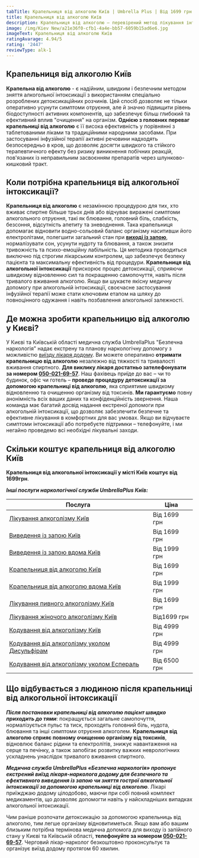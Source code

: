 ```yaml
---
tabTitle: Крапельниця від алкоголю Київ | Umbrella Plus | Від 1699 грн
title: Крапельниця від алкоголю Київ
description: Крапельниця від алкоголю – перевірений метод лікування інтоксикації
image: /img/Kiev New/a21e36f0-cfb1-4a4e-bb57-6059b15ad6e6.jpg
imageText: Крапельниця від алкоголю Київ
ratingAvarage: 4.94/5
rating: '2447'
reviewType: alk-1
---
```


## Крапельниця від алкоголю Київ

**Крапельна від алкоголю** - є надійним, швидким і безпечним методом зняття алкогольної інтоксикації з використанням спеціально розроблених детоксикаційних розчинів. Цей спосіб дозволяє не тільки оперативно усунути симптоми отруєння, але й значно підвищити рівень біодоступності активних компонентів, що забезпечує більш глибокий та ефективний вплив "очищення" на організм. **Однією з головних переваг крапельниці від алкоголю** є її висока ефективність у порівнянні з таблетованими ліками та традиційними народними засобами. При застосуванні інфузійної терапії активні речовини надходять безпосередньо в кров, що дозволяє досягти швидкого та стійкого терапевтичного ефекту без ризику виникнення побічних реакцій, пов'язаних із неправильним засвоєнням препаратів через шлунково-кишковий тракт.

## Коли потрібна крапельниця від алкогольної інтоксикації?

**Крапельниця від алкоголю** є незамінною процедурою для тих, хто вживає спиртне більше трьох днів або відчуває виражені симптоми алкогольного отруєння, такі як блювання, головний біль, слабкість, безсоння, відсутність апетиту та зневоднення. Така крапельниця допомагає відновити водно-сольовий баланс організму наситивши його електролітами, полегшити загальний стан при **[виході із запою](https://umbrella-plus.com.ua/uk/kiev/vivod-iz-zapoia-kiev-ua/)**, нормалізувати сон, усунути нудоту та блювання, а також знизити тривожність та психо-емоційну лабільність. Ця методика проводиться виключно під строгим лікарським контролем, що забезпечує безпеку пацієнта та максимальну ефективність від процедури. **Крапельниця від алкогольної інтоксикації** прискорює процес детоксикації, сприяючи швидкому відновленню сил та покращенню самопочуття, навіть після тривалого вживання алкоголю. Якщо ви шукаєте якісну медичну допомогу при алкогольній інтоксикації, своєчасне застосування інфузійної терапії може стати ключовим етапом на шляху до повноцінного одужання і навіть позбавлення алкогольної залежності.

## Де можна зробити крапельницю від алкоголю у Києві?

У Києві та Київській області медична служба UmbrellaPlus "Безпечна наркологія" надає екстрену та планову наркологічну допомогу з можливістю [виїзду лікаря додому](https://umbrella-plus.com.ua/uk/kiev/vivod-iz-zapoia-na-domy-kiev-ua/). Ви можете оперативно **отримати крапельницю від алкоголю** незалежно від тяжкості та тривалості вживання спиртного. **Для виклику лікаря достатньо зателефонувати за номером [050-021-69-57](tel:0500216957)**. Наш фахівець приїде до вас – чи то будинок, офіс чи готель – **проведе процедуру детоксикації за допомогою крапельниці від алкоголю**, яка сприятиме швидкому відновленню та очищенню організму від токсинів. **Ми гарантуємо** повну анонімність всіх ваших даних та конфіденційність звернення. Наша команда має багатий досвід надання екстреної допомоги при алкогольній інтоксикації, що дозволяє забезпечити безпечне та ефективне лікування в комфортних для вас умовах. Якщо ви відчуваєте симптоми інтоксикації або потребуєте підтримки – телефонуйте, і ми негайно проведемо всі необхідні лікувальні заходи.

## Скільки коштує крапельниця від алкоголю Київ

**Крапельниця від алкогольної інтоксикації у місті Київ коштує від 1699грн**.

***Інші послуги наркологічної служби UmbrellaPlus Київ:***

| Послуга                                                                                                                         | Ціна         |
| ------------------------------------------------------------------------------------------------------------------------------- | ------------ |
| [Лікування алкоголізму Київ](https://umbrella-plus.com.ua/uk/kiev/likyvania-alkogolizmy-kiev/)                                  | Від 1699 грн |
| [Виведення із запою Київ](https://umbrella-plus.com.ua/uk/kiev/vivod-iz-zapoia-kiev-ua/)                                        | Від 1699 грн |
| [Виведення із запою вдома Київ](https://umbrella-plus.com.ua/uk/kiev/vivod-iz-zapoia-na-domy-kiev-ua/)                          | Від 1999 грн |
| [Крапельниця від алкоголю Київ](https://umbrella-plus.com.ua/uk/kiev/kapelnica_ot_alkogola_kiev/)                               | Від 1699 грн |
| [Крапельниця від алкоголю вдома Київ](https://umbrella-plus.com.ua/uk/kiev/kapelnica_ot_alkogola_na_dom_kiev/)                  | Від 1999 грн |
| [Лікування пивного алкоголізму Київ](https://umbrella-plus.com.ua/uk/kiev/likyvania-pivnogo-alkogolizma-kyiv/)                  | Від 1699 грн |
| [Лікування жіночого алкоголізму Київ](https://umbrella-plus.com.ua/uk/kiev/likyvania-jenskogo-alkogolizma-kiev/)                | Від1699 грн  |
| [Кодування від алкоголізму Київ](https://umbrella-plus.com.ua/uk/kiev/kodirovka-ot-alkogolia-kiev-ua/)                          | Від 4999 грн |
| [Кодування від алкоголізму уколом Дисульфірам](https://umbrella-plus.com.ua/uk/kiev/kodirovka-ot-alkogolia-disulfiram-kiev-ua/) | Від 4999 грн |
| [Кодування від алкоголізму уколом Еспераль](https://umbrella-plus.com.ua/uk/kiev/kodirovka-ot-alkogolizma-espiarl-kiev-ua/)     | Від 6500 грн |

## Що відбувається з людиною після крапельниці від алкогольної інтоксикації

***Після постановки крапельниці від алкоголю пацієнт швидко приходить до тями***: покращується загальне самопочуття, нормалізується пульс та тиск, проходять головний біль, нудота, блювання та інші симптоми отруєння алкоголем. **Крапельниця від алкоголю сприяє повному очищенню організму від токсинів**, відновлює баланс рідини та електролітів, знижує навантаження на серце та печінку, а також запобігає розвитку важких неврологічних ускладнень унаслідок тривалого вживання спиртного.

***Медична служба UmbrellaPlus «Безпечна наркологія» пропонує екстрений виїзд лікаря-нарколога додому для безпечного та ефективного виведення із запою чи зняття гострої алкогольної інтоксикації за допомогою крапельниці від алкоголю***. Лікарі приїжджаю додому цілодобово, маючи при собі повний комплект медикаментів, що дозволяє допомогти навіть у найскладніших випадках алкогольної інтоксикації.

Чим раніше розпочати детоксикацію за допомогою крапельниць від алкоголю, тим легше організму відновитиметься. Якщо вам або вашим близьким потрібна термінова медична допомога для виходу із запійного стану у Києві та Київській області, **телефонуйте за номером [050-021-69-57](tel:0500216957)**. Черговий лікар-нарколог безкоштовно проконсультує та організує виїзд додому протягом 60 хвилин.

